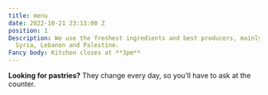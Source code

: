 ```yaml
---
title: menu
date: 2022-10-21 23:13:00 Z
position: 1
Description: We use the freshest ingredients and best producers, mainly from Jordan,
  Syria, Lebanon and Palestine.
Fancy body: Kitchen closes at **3pm**
---
```


**Looking for pastries?** They change every day, so you’ll have to ask at the counter.